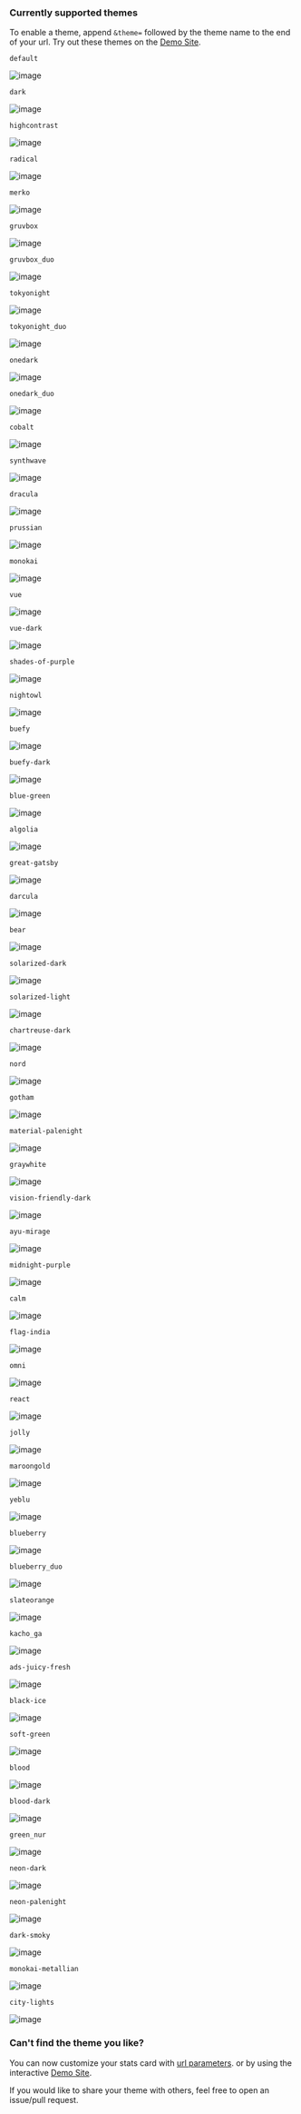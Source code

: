 ### Currently supported themes

To enable a theme, append `&theme=` followed by the theme name to the end of your url. Try out these themes on the [Demo Site](https://github-readme-streak-stats.herokuapp.com/demo/).

`default`

![image](https://user-images.githubusercontent.com/20955511/103045930-1501a000-458f-11eb-95e8-a96774ac37ec.png)


`dark`

![image](https://user-images.githubusercontent.com/20955511/103045958-31054180-458f-11eb-9ef1-c301001a50fb.png)


`highcontrast`

![image](https://user-images.githubusercontent.com/20955511/103046676-c73a6700-4591-11eb-8324-5194c49e63fa.png)


`radical`

![image](https://user-images.githubusercontent.com/20955511/103046700-d91c0a00-4591-11eb-9980-f41f2f930a84.png)


`merko`

![image](https://user-images.githubusercontent.com/20955511/103046716-e507cc00-4591-11eb-9963-e9909855ec91.png)


`gruvbox`


![image](https://user-images.githubusercontent.com/20955511/103046090-a6711200-458f-11eb-904c-835b20c61662.png)


`gruvbox_duo`

![image](https://user-images.githubusercontent.com/20955511/103046744-fe107d00-4591-11eb-8e80-34bc8243eecd.png)

`tokyonight`

![image](https://user-images.githubusercontent.com/20955511/103046747-036dc780-4592-11eb-8048-0a43fb7205bc.png)


`tokyonight_duo`

![image](https://user-images.githubusercontent.com/20955511/103046756-0963a880-4592-11eb-872f-d0f16d582e53.png)


`onedark`

![image](https://user-images.githubusercontent.com/20955511/103046776-1bdde200-4592-11eb-8568-a7af889dfa3e.png)

`onedark_duo`

![image](https://user-images.githubusercontent.com/20955511/103046773-18e2f180-4592-11eb-94c6-e82ea456052e.png)

`cobalt`

![image](https://user-images.githubusercontent.com/20955511/103047147-382e4e80-4593-11eb-8d08-c4a8d4904b93.png)


`synthwave`

![image](https://user-images.githubusercontent.com/20955511/103046606-82aecb80-4591-11eb-802e-9dbce60bceaf.png)

`dracula`

![image](https://user-images.githubusercontent.com/20955511/103046937-9b6bb100-4592-11eb-837d-8f8d84df80dd.png)


`prussian`


![image](https://user-images.githubusercontent.com/20955511/103046251-46c73680-4590-11eb-88a6-4393a9748844.png)


`monokai`

![image](https://user-images.githubusercontent.com/20955511/103046941-a0306500-4592-11eb-91f2-46e4773b1a08.png)


`vue`

![image](https://user-images.githubusercontent.com/20955511/103046948-a45c8280-4592-11eb-9af6-d718224f59e8.png)


`vue-dark`

![image](https://user-images.githubusercontent.com/20955511/103046255-4cbd1780-4590-11eb-8a1a-d2a9d90dd217.png)


`shades-of-purple`

![image](https://user-images.githubusercontent.com/20955511/103046969-b4746200-4592-11eb-94bb-cdb46e4dd63e.png)


`nightowl`

![image](https://user-images.githubusercontent.com/20955511/103046979-bb9b7000-4592-11eb-8dbf-a8475a470562.png)


`buefy`

![image](https://user-images.githubusercontent.com/20955511/103046986-c1915100-4592-11eb-8337-9ba2a285dafc.png)


`buefy-dark`

![image](https://user-images.githubusercontent.com/20955511/103046264-547cbc00-4590-11eb-9ada-0ea646189835.png)


`blue-green`

![image](https://user-images.githubusercontent.com/20955511/103046271-58104300-4590-11eb-97b7-07276f106140.png)


`algolia`

![image](https://user-images.githubusercontent.com/20955511/103046275-5c3c6080-4590-11eb-8c86-0656d3477a56.png)


`great-gatsby`

![image](https://user-images.githubusercontent.com/20955511/103046279-5e9eba80-4590-11eb-9bac-7ae816c7594a.png)


`darcula`

![image](https://user-images.githubusercontent.com/20955511/103046283-62324180-4590-11eb-9673-e0f1d155cfd1.png)


`bear`

![image](https://user-images.githubusercontent.com/20955511/103046293-6a8a7c80-4590-11eb-9e04-22406bdfb420.png)


`solarized-dark`

![image](https://user-images.githubusercontent.com/20955511/103046297-6cecd680-4590-11eb-9088-d808613a8062.png)


`solarized-light`

![image](https://user-images.githubusercontent.com/20955511/103046302-70805d80-4590-11eb-89a7-bd49286161e5.png)


`chartreuse-dark`

![image](https://user-images.githubusercontent.com/20955511/103046308-77a76b80-4590-11eb-9e0f-6e1913ca12e1.png)


`nord`

![image](https://user-images.githubusercontent.com/20955511/103046313-79712f00-4590-11eb-9110-36c48b9fc302.png)


`gotham`

![image](https://user-images.githubusercontent.com/20955511/103046318-7d04b600-4590-11eb-9d79-79bc10cba664.png)


`material-palenight`

![image](https://user-images.githubusercontent.com/20955511/103046320-7f671000-4590-11eb-8357-b1e1a9fbe6eb.png)


`graywhite`

![image](https://user-images.githubusercontent.com/20955511/103046329-855cf100-4590-11eb-9b84-49b77669dadc.png)


`vision-friendly-dark`

![image](https://user-images.githubusercontent.com/20955511/103046335-8857e180-4590-11eb-9561-55abc94ed13b.png)


`ayu-mirage`

![image](https://user-images.githubusercontent.com/20955511/103046343-8b52d200-4590-11eb-8614-bbfcc7395919.png)


`midnight-purple`

![image](https://user-images.githubusercontent.com/20955511/103046355-91e14980-4590-11eb-8d70-75b9b852d11b.png)


`calm`

![image](https://user-images.githubusercontent.com/20955511/103046358-973e9400-4590-11eb-8ed2-0984ab84c324.png)


`flag-india`

![image](https://user-images.githubusercontent.com/20955511/103046366-9dcd0b80-4590-11eb-9200-6fb924475968.png)


`omni`

![image](https://user-images.githubusercontent.com/20955511/103046373-a0c7fc00-4590-11eb-9bc4-c5f5fa4da206.png)


`react`

![image](https://user-images.githubusercontent.com/20955511/103046376-a45b8300-4590-11eb-99a9-b88c8762729e.png)


`jolly`

![image](https://user-images.githubusercontent.com/20955511/103046381-a887a080-4590-11eb-94d1-aab0ecde4b28.png)


`maroongold`

![image](https://user-images.githubusercontent.com/20955511/103047000-ce15a980-4592-11eb-991b-1efa12631b3a.png)


`yeblu`

![image](https://user-images.githubusercontent.com/20955511/103047011-d372f400-4592-11eb-9eae-01b7b9f91834.png)


`blueberry`

![image](https://user-images.githubusercontent.com/20955511/103047026-df5eb600-4592-11eb-8d9f-034383184c53.png)


`blueberry_duo`

![image](https://user-images.githubusercontent.com/20955511/103047034-e4236a00-4592-11eb-9dcd-0c35549a9b2e.png)


`slateorange`

![image](https://user-images.githubusercontent.com/20955511/103046386-af161800-4590-11eb-9720-87196dd00f75.png)

`kacho_ga`

![image](https://user-images.githubusercontent.com/20955511/103046388-b9381680-4590-11eb-86f4-64401fa46969.png)

`ads-juicy-fresh`

![image](https://user-images.githubusercontent.com/20955511/104234961-e9225d80-545c-11eb-884c-359818327172.png)

`black-ice`

![image](https://user-images.githubusercontent.com/20955511/104234941-e293e600-545c-11eb-984c-0b5b265e4464.png)

`soft-green`

![image](https://user-images.githubusercontent.com/20955511/112301991-357eea80-8ca3-11eb-9808-6dd6223c7647.png)

`blood`

![image](https://user-images.githubusercontent.com/20955511/112644211-35731c00-8e56-11eb-831f-563c01014d60.png)

`blood-dark`

![image](https://user-images.githubusercontent.com/20955511/112644234-3c9a2a00-8e56-11eb-936b-49dbb57dd1f4.png)

`green_nur`

![image](https://user-images.githubusercontent.com/81451482/112715623-ea1f4300-8f13-11eb-8d51-0094313ec7ac.png)


`neon-dark`

![image](https://user-images.githubusercontent.com/74750414/113354372-b94c6d00-935c-11eb-9446-a0fea1ed7bb7.png)


`neon-palenight`

![image](https://user-images.githubusercontent.com/74750414/113354391-bfdae480-935c-11eb-875d-49103b314055.png)

`dark-smoky`

![image](https://user-images.githubusercontent.com/74750414/114088204-6893c180-98d2-11eb-80ee-9c3e351de6bb.png)

`monokai-metallian`

![image](https://user-images.githubusercontent.com/20955511/114599323-9e9ec000-9c9b-11eb-89d2-8e2f2dffa7ad.png)

`city-lights`

![image](https://user-images.githubusercontent.com/78041469/114709841-4d95d700-9d42-11eb-8f62-53b0c2862867.png)

### Can't find the theme you like?

You can now customize your stats card with [url parameters](/README.md#-options). or by using the interactive [Demo Site](https://github-readme-streak-stats.herokuapp.com/demo/).

If you would like to share your theme with others, feel free to open an issue/pull request.
